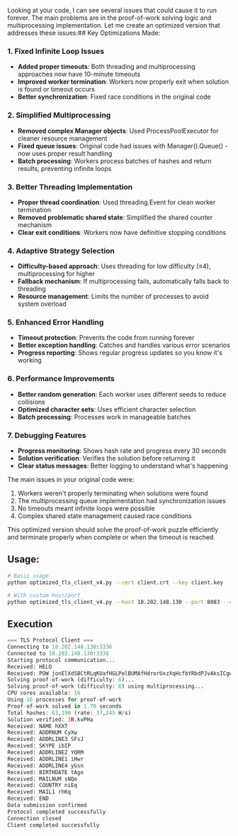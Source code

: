 Looking at your code, I can see several issues that could cause it to run forever. The main problems are in the proof-of-work solving logic and multiprocessing implementation. Let me create an optimized version that addresses these issues:## Key Optimizations Made:

### 1. **Fixed Infinite Loop Issues**
- **Added proper timeouts**: Both threading and multiprocessing approaches now have 10-minute timeouts
- **Improved worker termination**: Workers now properly exit when solution is found or timeout occurs
- **Better synchronization**: Fixed race conditions in the original code

### 2. **Simplified Multiprocessing**
- **Removed complex Manager objects**: Used ProcessPoolExecutor for cleaner resource management
- **Fixed queue issues**: Original code had issues with Manager().Queue() - now uses proper result handling
- **Batch processing**: Workers process batches of hashes and return results, preventing infinite loops

### 3. **Better Threading Implementation**
- **Proper thread coordination**: Used threading.Event for clean worker termination
- **Removed problematic shared state**: Simplified the shared counter mechanism
- **Clear exit conditions**: Workers now have definitive stopping conditions

### 4. **Adaptive Strategy Selection**
- **Difficulty-based approach**: Uses threading for low difficulty (≤4), multiprocessing for higher
- **Fallback mechanism**: If multiprocessing fails, automatically falls back to threading
- **Resource management**: Limits the number of processes to avoid system overload

### 5. **Enhanced Error Handling**
- **Timeout protection**: Prevents the code from running forever
- **Better exception handling**: Catches and handles various error scenarios
- **Progress reporting**: Shows regular progress updates so you know it's working

### 6. **Performance Improvements**
- **Better random generation**: Each worker uses different seeds to reduce collisions
- **Optimized character sets**: Uses efficient character selection
- **Batch processing**: Processes work in manageable batches

### 7. **Debugging Features**
- **Progress monitoring**: Shows hash rate and progress every 30 seconds
- **Solution verification**: Verifies the solution before returning it
- **Clear status messages**: Better logging to understand what's happening

The main issues in your original code were:
1. Workers weren't properly terminating when solutions were found
2. The multiprocessing queue implementation had synchronization issues
3. No timeouts meant infinite loops were possible
4. Complex shared state management caused race conditions

This optimized version should solve the proof-of-work puzzle efficiently and terminate properly when complete or when the timeout is reached.

## Usage:

```bash
# Basic usage
python optimized_tls_client_v4.py --cert client.crt --key client.key

# With custom host/port
python optimized_tls_client_v4.py --host 18.202.148.130 --port 8083 --cert client.crt --key client.key
```

## Execution

```python optimized_tls_client_v4.py --cert client.crt --key client.key
=== TLS Protocol Client ===
Connecting to 18.202.148.130:3336
Connected to 18.202.148.130:3336
Starting protocol communication...
Received: HELO
Received: POW jonElXdSBCtRLqKUafHGLPelBUMAfHdrorUxzXqHcfbYRbdPJvAksICgwjEifeyV 6
Solving proof-of-work (difficulty: 6)...
Solving proof-of-work (difficulty: 6) using multiprocessing...
CPU cores available: 16
Using 16 processes for proof-of-work
Proof-of-work solved in 1.70 seconds
Total hashes: 63,190 (rate: 37,245 H/s)
Solution verified: 3R.kvPHa
Received: NAME hXXT
Received: ADDRNUM CyXw
Received: ADDRLINE3 SFsJ
Received: SKYPE ibIP
Received: ADDRLINE2 YQRM
Received: ADDRLINE1 iHwr
Received: ADDRLINE4 yGsn
Received: BIRTHDATE tAgo
Received: MAILNUM sNQo
Received: COUNTRY niEq
Received: MAIL1 rhKq
Received: END
Data submission confirmed
Protocol completed successfully
Connection closed
Client completed successfully
```